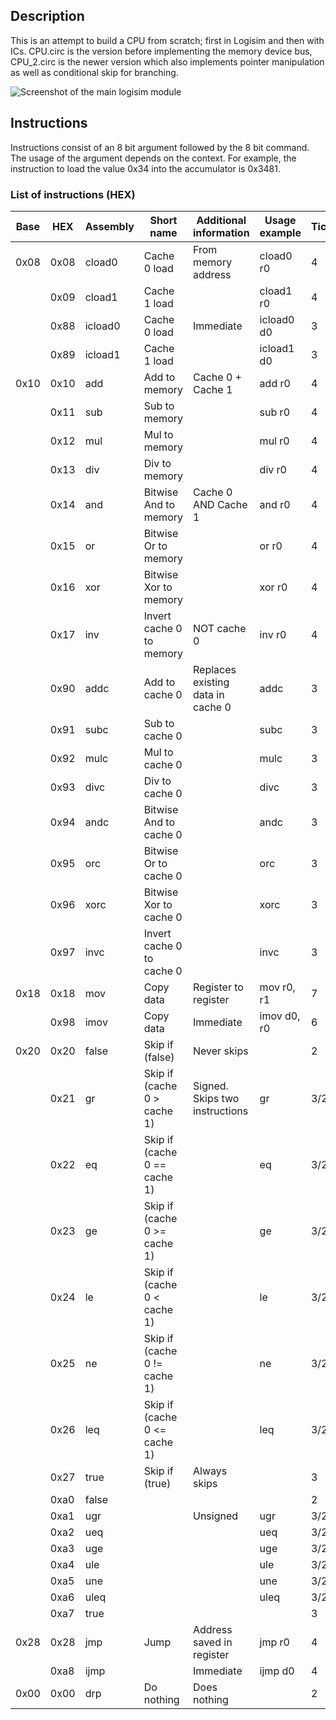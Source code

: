 ## Description
This is an attempt to build a CPU from scratch; first in Logisim and then with ICs.
CPU.circ is the version before implementing the memory device bus, CPU_2.circ is the newer version which also implements pointer manipulation as well as conditional skip for branching.

![Screenshot of the main logisim module](https://raw.githubusercontent.com/erdlof/cpu/master/main.png)

## Instructions
Instructions consist of an 8 bit argument followed by the 8 bit command. The usage of the argument depends on the context.
For example, the instruction to load the value 0x34 into the accumulator is 0x3481.

### List of instructions (HEX)
| Base | HEX  | Assembly | Short name                   | Additional information            | Usage example | Ticks |
|------|------|----------|------------------------------|-----------------------------------|---------------|-------|
| 0x08 | 0x08 | cload0   | Cache 0 load                 | From memory address               | cload0 r0     | 4     |
|      | 0x09 | cload1   | Cache 1 load                 |                                   | cload1 r0     | 4     |
|      | 0x88 | icload0  | Cache 0 load                 | Immediate                         | icload0 d0    | 3     |
|      | 0x89 | icload1  | Cache 1 load                 |                                   | icload1 d0    | 3     |
| 0x10 | 0x10 | add      | Add to memory                | Cache 0 + Cache 1                 | add r0        | 4     |
|      | 0x11 | sub      | Sub to memory                |                                   | sub r0        | 4     |
|      | 0x12 | mul      | Mul to memory                |                                   | mul r0        | 4     |
|      | 0x13 | div      | Div to memory                |                                   | div r0        | 4     |
|      | 0x14 | and      | Bitwise And to memory        | Cache 0 AND Cache 1               | and r0        | 4     |
|      | 0x15 | or       | Bitwise Or to memory         |                                   | or r0         | 4     |
|      | 0x16 | xor      | Bitwise Xor to memory        |                                   | xor r0        | 4     |
|      | 0x17 | inv      | Invert cache 0 to memory     | NOT cache 0                       | inv r0        | 4     |
|      | 0x90 | addc     | Add to cache 0               | Replaces existing data in cache 0 | addc          | 3     |
|      | 0x91 | subc     | Sub to cache 0               |                                   | subc          | 3     |
|      | 0x92 | mulc     | Mul to cache 0               |                                   | mulc          | 3     |
|      | 0x93 | divc     | Div to cache 0               |                                   | divc          | 3     |
|      | 0x94 | andc     | Bitwise And to cache 0       |                                   | andc          | 3     |
|      | 0x95 | orc      | Bitwise Or to cache 0        |                                   | orc           | 3     |
|      | 0x96 | xorc     | Bitwise Xor to cache 0       |                                   | xorc          | 3     |
|      | 0x97 | invc     | Invert cache 0 to cache 0    |                                   | invc          | 3     |
| 0x18 | 0x18 | mov      | Copy data                    | Register to register              | mov r0, r1    | 7     |
|      | 0x98 | imov     | Copy data                    | Immediate                         | imov d0, r0   | 6     |
| 0x20 | 0x20 | false    | Skip if (false)              | Never skips                       |               | 2     |
|      | 0x21 | gr       | Skip if (cache 0 > cache 1)  | Signed. Skips two instructions    | gr            | 3/2   |
|      | 0x22 | eq       | Skip if (cache 0 == cache 1) |                                   | eq            | 3/2   |
|      | 0x23 | ge       | Skip if (cache 0 >= cache 1) |                                   | ge            | 3/2   |
|      | 0x24 | le       | Skip if (cache 0 < cache 1)  |                                   | le            | 3/2   |
|      | 0x25 | ne       | Skip if (cache 0 != cache 1) |                                   | ne            | 3/2   |
|      | 0x26 | leq      | Skip if (cache 0 <= cache 1) |                                   | leq           | 3/2   |
|      | 0x27 | true     | Skip if (true)               | Always skips                      |               | 3     |
|      | 0xa0 | false    |                              |                                   |               | 2     |
|      | 0xa1 | ugr      |                              | Unsigned                          | ugr           | 3/2   |
|      | 0xa2 | ueq      |                              |                                   | ueq           | 3/2   |
|      | 0xa3 | uge      |                              |                                   | uge           | 3/2   |
|      | 0xa4 | ule      |                              |                                   | ule           | 3/2   |
|      | 0xa5 | une      |                              |                                   | une           | 3/2   |
|      | 0xa6 | uleq     |                              |                                   | uleq          | 3/2   |
|      | 0xa7 | true     |                              |                                   |               | 3     |
| 0x28 | 0x28 | jmp      | Jump                         | Address saved in register         | jmp r0        | 4     |
|      | 0xa8 | ijmp     |                              | Immediate                         | ijmp d0        | 4     |
| 0x00 | 0x00 | drp      | Do nothing                   | Does nothing                      |               | 2     |
